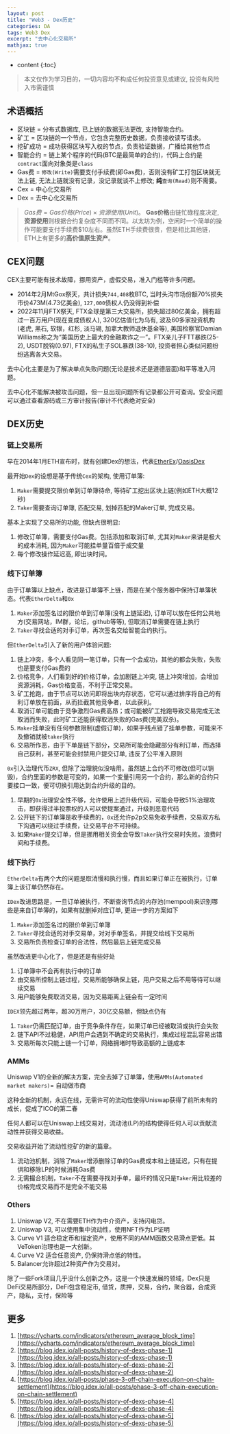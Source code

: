 ```yaml
---
layout: post
title: "Web3 - Dex历史"
categories: DA
tags: Web3 Dex
excerpt: "去中心化交易所"
mathjax: true
---
```


* content
{:toc}

> 本文仅作为学习目的，一切内容均不构成任何投资意见或建议, 投资有风险入市需谨慎

## 术语概括

* 区块链 = 分布式数据库, 已上链的数据无法更改, 支持智能合约。
* 矿工 = 区块链的一个节点，它包含完整历史数据，负责接收读写请求。
* 挖矿成功 = 成功获得区块写入权的节点，负责验证数据，广播给其他节点
* 智能合约 = 链上某个程序的代码(BTC是最简单的合约)，代码上合约是`contract`面向对象类是`class`
* Gas费 = `修改(Write)`需要支付手续费(即Gas费)，否则没有矿工打包区块就无法上链, 无法上链就没有记录，没记录就谈不上修改; **纯**`查询(Read)`则不需要。
* Cex = 中心化交易所
* Dex = 去中心化交易所

> $Gas费 = {Gas价格(Price)}\times{资源使用(Unit)}$。 **Gas价格**由链忙碌程度决定, **资源使用**则根据合约复杂度不同而不同。以太坊为例，空闲时一个简单的操作可能要支付手续费$10左右。虽然ETH手续费很贵，但是相比其他链，ETH上有更多的**高价值原生资产**。

## CEX问题

CEX主要可能有技术故障，挪用资产，虚假交易，准入门槛等许多问题。

* 2014年2月MtGox祭天，共计损失`744,408`枚BTC, 当时头沟市场份额70%损失市价473M(4.73亿美金), `127,000`债权人仍没得到补偿
* 2022年11月FTX祭天, FTX全球是第三大交易所，损失超过80亿美金，拥有超过一百万用户(现在变成债权人), 320亿估值化为乌有, 波及60多家投资机构(老虎, 黑石, 软银，红杉, 淡马锡, 加拿大教师退休基金等), 美国检察官Damian Williams称之为“美国历史上最大的金融欺诈之一”。FTX亲儿子FTT暴跌(25-2), USDT脱钩(0.97), FTX的私生子SOL暴跌(38-10), 投资者担心类似问题纷纷逃离各大交易。

去中心化主要是为了解决单点失败问题(无论是技术还是道德层面)和平等准入问题。

去中心化不能解决被攻击问题，但一旦出现问题所有记录都公开可查询。安全问题可以通过查看源码或三方审计报告(审计不代表绝对安全)

## DEX历史

### 链上交易所

早在2014年1月ETH宣布时，就有创建Dex的想法，代表[EtherEx](https://github.com/geemaple/etherex)/[OasisDex](https://github.com/geemaple/maker-otc)

最开始`Dex`的设想是基于传统`Cex`的架构, 使用订单簿:

1. `Maker`需要提交限价单到订单簿待命, 等待矿工挖出区块上链(例如ETH大概12秒)
2. `Taker`需要查询订单簿, 匹配交易, 划掉匹配的Maker订单, 完成交易。

基本上实现了交易所的功能, 但缺点很明显:

1. 修改订单簿，需要支付Gas费。包括添加和取消订单, 尤其对`Maker`来讲是极大的成本消耗, 因为`Maker`可能挂单量百倍于成交量
2. 每个修改操作延迟高, 即出块时间。

### 线下订单簿

由于订单簿以上缺点，改进是订单簿不上链，而是在某个服务器中保持订单簿状态。代表`EtherDelta`和`0x`

1. `Maker`添加签名过的限价单到订单簿(没有上链延迟), 订单可以放在任何公共地方(交易网站，IM群，论坛，github等等), 但取消订单需要在链上执行
2. `Taker`寻找合适的对手订单，再次签名交给智能合约执行。

但`EtherDelta`引入了新的用户体验问题:

1. 链上冲突，多个人看见同一笔订单，只有一个会成功，其他的都会失败，失败也是要支付Gas费的
2. 价格竞争，人们看到好的价格订单，会加剧链上冲突, 链上冲突增加，会增加资源消耗，Gas价格变高，不利于正常交易。
3. 矿工抢跑，由于节点可以访问即将出块内存状态，它可以通过排序将自己的有利订单放在前面，从而拦截其他竞争者，以此获利。
4. 取消订单可能由于竞争激烈Gas费高昂；或可能被矿工抢跑导致交易完成无法取消而失败，此时矿工还能获得取消失败的Gas费(完美双杀)。
5. `Maker`挂单没有任何参数限制(虚假订单)，如果手残点错了挂单参数，可能来不及撤销就被`taker`执行
6. 交易所作恶，由于下单是链下部分，交易所可能会隐藏部分有利订单，而选择自己获利，甚至可能会封禁用户提交订单, 违反了公平准入原则

`0x`引入治理代币`ZRX`, 但除了治理貌似没啥用。虽然链上合约不可修改(但可以销毁)，合约里面的参数是可变的，如果一个变量引用另一个合约，那么新的合约只要接口一致，便可切换引用达到合约升级的目的。

1. 早期的`0x`治理安全性不够，允许使用上述升级代码，可能会导致51%治理攻击，即获得过半投票权的人可以使提案通过，升级到恶意代码
2. 公开链下的订单簿是收手续费的，`0x`还允许p2p交易免收手续费，交易双方私下沟通可以绕过手续费，让交易平台不可持续。
3. 如果`Maker`提交订单，但是挪用相关资金会导致`Taker`执行交易时失败。浪费时间和手续费。


### 线下执行

`EtherDelta`有两个大的问题是取消慢和执行慢，而且如果订单正在被执行，订单簿上该订单仍然存在。

`IDex`改进思路是，一旦订单被执行，不断查询节点的内存池(mempool)来识别哪些是来自订单簿的，如果有就删掉对应订单, 更进一步的方案如下

1. `Maker`添加签名过的限价单到订单簿
2. `Taker`寻找合适的对手交易单，对对手单签名，并提交给线下交易所
3. 交易所负责检查订单的合法性，然后最后上链完成交易

虽然改进更中心化了，但是还是有些好处

1. 订单簿中不会再有执行中的订单
2. 由交易所控制上链过程，交易所能够确保上链，用户交易之后不用等待可以继续交易
3. 用户能够免费取消交易，因为交易距离上链会有一定时间

`IDEX`领先超过两年，超30万用户，30亿交易额，但缺点仍有

1. `Taker`仍需匹配订单，由于竞争条件存在，如果订单已经被取消或执行会失败
2. 链下API不过稳健，API用户会遇到不确定的交易执行，集成过程混乱容易出错
3. 交易所每次只能上链一个订单，网络拥堵时导致高额的上链成本

### AMMs

Uniswap V1的全新的解决方案，完全去掉了订单簿，使用`AMMs(Automated market makers)`= 自动做市商

这种全新的机制，永远在线，无需许可的流动性使得Uniswap获得了前所未有的成长，促成了ICO的第二春

任何人都可以在Uniswap上线交易对，流动池(LP)的结构使得任何人可以贡献流动性并获得交易收益。

交易收益开始了流动性挖矿的新的篇章。

1. 流动池机制，消除了`Maker`增添删除订单的Gas费成本和上链延迟，只有在提供和移除LP的时候消耗Gas费
2. 无需撮合机制，`Taker`不在需要寻找对手单，最坏的情况只是`Taker`用比较差的价格完成交易而不是完全不能交易

### Others

1. Uniswap V2, 不在需要ETH作为中介资产，支持闪电贷。
2. Uniswap V3, 可以使用集中流动性，使用NFT作为LP证明
3. Curve V1 适合稳定币和锚定资产，使用不同的AMM函数交易滑点更低。其VeToken治理也是一大创新。
4. Curve V2 适合任意资产, 仍保持滑点低的特性。
5. Balancer允许超过2种资产作为交易对。

除了一些Fork项目几乎没什么创新之外，这是一个快速发展的领域，Dex只是DeFi交易所部分，DeFi包含稳定币, 借贷，质押，交易，合约，聚合器，合成资产，隐私，支付，保险等

## 更多

1. [https://ycharts.com/indicators/ethereum_average_block_time](https://ycharts.com/indicators/ethereum_average_block_time)
2. [https://blog.idex.io/all-posts/history-of-dexs-phase-1](https://blog.idex.io/all-posts/history-of-dexs-phase-1)
3. [https://blog.idex.io/all-posts/history-of-dexs-phase-2](https://blog.idex.io/all-posts/history-of-dexs-phase-2)
4. [https://blog.idex.io/all-posts/phase-3-off-chain-execution-on-chain-settlement](https://blog.idex.io/all-posts/phase-3-off-chain-execution-on-chain-settlement)
5. [https://blog.idex.io/all-posts/history-of-dexs-phase-4](https://blog.idex.io/all-posts/history-of-dexs-phase-4)
6. [https://blog.idex.io/all-posts/history-of-dexs-phase-5](https://blog.idex.io/all-posts/history-of-dexs-phase-5)
